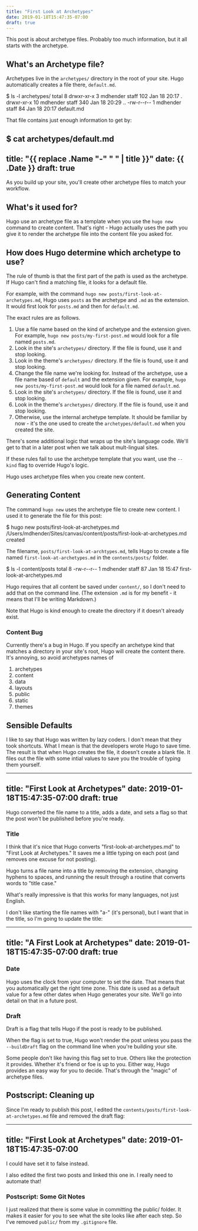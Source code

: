 ```yaml
---
title: "First Look at Archetypes"
date: 2019-01-18T15:47:35-07:00
draft: true
---
```


This post is about archetype files.
Probably too much information, but it all starts with the archetype.

## What's an Archetype file?

Archetypes live in the `archetypes/` directory in the root of your site.
Hugo automatically creates a file there, `default.md`.

  $ ls -l archetypes/
  total 8
  drwxr-xr-x   3 mdhender  staff  102 Jan 18 20:17 .
  drwxr-xr-x  10 mdhender  staff  340 Jan 18 20:29 ..
  -rw-r--r--   1 mdhender  staff   84 Jan 18 20:17 default.md

That file contains just enough information to get by:

  $ cat archetypes/default.md 
  ---
  title: "{{ replace .Name "-" " " | title }}"
  date: {{ .Date }}
  draft: true
  ---

As you build up your site, you'll create other archetype files to match your workflow.

## What's it used for?

Hugo use an archetype file as a template when you use the `hugo new` command to create content.
That's right - Hugo actually uses the path you give it to render the archetype file into the content file you asked for.

## How does Hugo determine which archetype to use?

The rule of thumb is that the first part of the path is used as the archetype.
If Hugo can't find a matching file, it looks for a default file.

For example, with the command `hugo new posts/first-look-at-archetypes.md`, Hugo uses `posts` as the archetype and `.md` as the extension.
It would first look for `posts.md` and then for `default.md`.

The exact rules are as follows.

1. Use a file name based on the kind of archetype and the extension given.
For example, `hugo new posts/my-first-post.md` would look for a file named `posts.md`.
1. Look in the site's `archetypes/` directory.
If the file is found, use it and stop looking.
1. Look in the theme's `archetypes/` directory.
If the file is found, use it and stop looking.
1. Change the file name we're looking for.
Instead of the archetype, use a file name based of `default` and the extension given.
For example, `hugo new posts/my-first-post.md` would look for a file named `default.md`.
1. Look in the site's `archetypes/` directory.
If the file is found, use it and stop looking.
1. Look in the theme's `archetypes/` directory.
If the file is found, use it and stop looking.
1. Otherwise, use the internal archetype template.
It should be familiar by now - it's the one used to create the `archetypes/default.md` when you created the site.

There's some additional logic that wraps up the site's language code.
We'll get to that in a later post when we talk about mult-lingual sites.

If these rules fail to use the archetype template that you want, use the `--kind` flag to override Hugo's logic.

Hugo uses archetype files when you create new content.

## Generating Content

The command `hugo new` uses the archetype file to create new content.
I used it to generate the file for this post:

  $ hugo new posts/first-look-at-archetypes.md
  /Users/mdhender/Sites/canvas/content/posts/first-look-at-archetypes.md created

The filename, `posts/first-look-at-archtypes.md`, tells Hugo to create a file named `first-look-at-archetypes.md` in the `contents/posts/` folder.

  $ ls -l content/posts
  total 8
  -rw-r--r--  1 mdhender  staff   87 Jan 18 15:47 first-look-at-archetypes.md

Hugo requires that all content be saved under `content/`, so I don't need to add that on the command line.
(The extension `.md` is for my benefit - it means that I'll be writing Markdown.)

Note that Hugo is kind enough to create the directory if it doesn't already exist.

### Content Bug

Currently there's a bug in Hugo.
If you specify an archetype kind that matches a directory in your site's root, Hugo will create the content there.
It's annoying, so avoid archetypes names of

1. archetypes
1. content
1. data
1. layouts
1. public
1. static
1. themes

## Sensible Defaults

I like to say that Hugo was written by lazy coders.
I don't mean that they took shortcuts.
What I mean is that the developers wrote Hugo to save time.
The result is that when Hugo creates the file, it doesn't create a blank file.
It files out the file with some intial values to save you the trouble of typing them yourself.

  ---
  title: "First Look at Archetypes"
  date: 2019-01-18T15:47:35-07:00
  draft: true
  ---

Hugo converted the file name to a title, adds a date, and sets a flag so that the post won't be published before you're ready.

### Title

I think that it's nice that Hugo converts "first-look-at-archetypes.md" to "First Look at Archetypes."
It saves me a little typing on each post (and removes one excuse for not posting).

Hugo turns a file name into a title by removing the extension, changing hyphens to spaces, and running the result through a routine that converts words to "title case."

What's really impressive is that this works for many languages, not just English.

I don't like starting the file names with "a-" (it's personal), but I want that in the title, so I'm going to update the title:

  ---
  title: "A First Look at Archetypes"
  date: 2019-01-18T15:47:35-07:00
  draft: true
  ---

### Date

Hugo uses the clock from your computer to set the date.
That means that you automatically get the right time zone.
This date is used as a default value for a few other dates when Hugo generates your site.
We'll go into detail on that in a future post.

### Draft

Draft is a flag that tells Hugo if the post is ready to be published.

When the flag is set to true, Hugo won't render the post unless you pass the `--buildDraft` flag on the command line when you're building your site.

Some people don't like having this flag set to true.
Others like the protection it provides.
Whether it's friend or foe is up to you.
Either way, Hugo provides an easy way for you to decide.
That's through the "magic" of archetype files.

## Postscript: Cleaning up

Since I'm ready to publish this post, I edited the `contents/posts/first-look-at-archetypes.md` file and removed the draft flag:

  ---
  title: "First Look at Archetypes"
  date: 2019-01-18T15:47:35-07:00
  ---

I could have set it to false instead.

I also edited the first two posts and linked this one in.
I really need to automate that!

### Postscript: Some Git Notes
I just realized that there is some value in committing the public/ folder.
It makes it easier for you to see what the site looks like after each step.
So I've removed `public/` from my `.gitignore` file.

